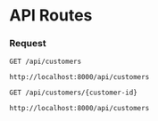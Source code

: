 # API Routes


### Request

`GET /api/customers`
	
    http://localhost:8000/api/customers

`GET /api/customers/{customer-id}`
	
    http://localhost:8000/api/customers
